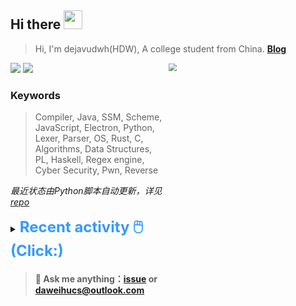 ## Hi there <img src="https://raw.githubusercontent.com/MartinHeinz/MartinHeinz/master/wave.gif" width="30px">

> Hi, I'm dejavudwh(HDW), A college student from China. **[Blog](https://www.cnblogs.com/secoding)** 

![](https://komarev.com/ghpvc/?username=dejavudwh)
<img src="https://img.shields.io/badge/BLOG-dejavudwh-blue"><a href="https://www.cnblogs.com/secoding/"></a></img>
<img align="right" width="50%" src="https://github-readme-stats.vercel.app/api?username=dejavudwh&show_icons=true&theme=onedark&count_private=true" style="zoom: 80%;" /> 

### Keywords 

> Compiler, Java, SSM, Scheme, JavaScript, Electron, Python, Lexer, Parser, OS, Rust, C, Algorithms, Data Structures, PL, Haskell, Regex engine, Cyber Security, Pwn, Reverse

*最近状态由Python脚本自动更新，详见<a href="https://github.com/dejavudwh/dejavudwh"> repo</a>*

<details>

  <summary><font size="5.5" color="#3399FF"><b>Recent activity 🖱️(Click:)</b></font></summary>

  - <details open>

    <summary><font size="3.5" color="#3399FF"><b>Recent Post 🖱️</b></font></summary>
    <br>
    <table>
    <tr>
    <td>
    <!-- ZHIHUPOSTS:START --> 

    <!-- ZHIHUPOSTS:END -->
    </td>
    <td>
    <!-- GITHUB:START -->

    - [dejavudwh pushed to option-compile-bsp in dejavudwh/rt-thread](https://github.com/dejavudwh/rt-thread/compare/c2cdb8db5f...371a81f1e8) - 2023-06-19T14:32:39Z
    - [dejavudwh pushed to option-compile-bsp in dejavudwh/rt-thread](https://github.com/dejavudwh/rt-thread/compare/b68fb7f682...c2cdb8db5f) - 2023-06-19T14:22:39Z
    - [dejavudwh pushed to option-compile-bsp in dejavudwh/rt-thread](https://github.com/dejavudwh/rt-thread/compare/737ff244ed...b68fb7f682) - 2023-06-19T14:08:38Z
    - [dejavudwh pushed to option-compile-bsp in dejavudwh/rt-thread](https://github.com/dejavudwh/rt-thread/compare/3a7cfbf829...737ff244ed) - 2023-06-19T14:05:20Z
    - [dejavudwh pushed to option-compile-bsp in dejavudwh/rt-thread](https://github.com/dejavudwh/rt-thread/compare/2d3833f565...3a7cfbf829) - 2023-06-19T13:58:27Z
    <!-- GITHUB:END -->
    </td>
    </tr>
    </table>
  </details>

</details>

> #### 💬 Ask me anything：[issue](https://github.com/dejavudwh/dejavudwh/issues) or [daweihucs@outlook.com](mailto:daweihucs@outlook.com)